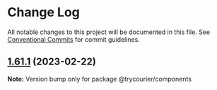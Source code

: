 # Change Log

All notable changes to this project will be documented in this file.
See [Conventional Commits](https://conventionalcommits.org) for commit guidelines.

## [1.61.1](https://github.com/trycourier/courier-react/compare/v1.61.0...v1.61.1) (2023-02-22)

**Note:** Version bump only for package @trycourier/components
